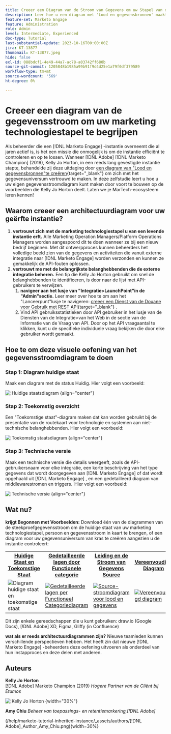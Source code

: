 ```yaml
---
title: Creeer een Diagram van de Stroom van Gegevens om uw Stapel van de Technologie van de Marketing te begrijpen
description: Leer hoe u een diagram met 'Lood en gegevensbronnen' maakt om het gegevensuniversum te begrijpen, om de instantie efficiënt te controleren en op te lossen.
feature-set: Marketo Engage
feature: Administration
role: Admin
level: Intermediate, Experienced
doc-type: Tutorial
last-substantial-update: 2023-10-16T00:00:00Z
jira: KT-13877
thumbnail: KT-13877.jpeg
hide: false
exl-id: 088bdcf1-4e49-44a7-ac78-a03742ff680b
source-git-commit: 1205848b1985a99b91f9d4d25e1a79f0df379589
workflow-type: tm+mt
source-wordcount: '569'
ht-degree: 0%

---
```


# Creeer een diagram van de gegevensstroom om uw marketing technologiestapel te begrijpen

Als beheerder die een [!DNL Marketo Engage] -instantie overneemt die al jaren actief is, is het een missie die onmogelijk is om de instantie efficiënt te controleren en op te lossen. Wanneer [!DNL Adobe] [!DNL Marketo Champion] (2019), Kelly Jo Horton, in een reeds lang gevestigde instantie stapte, behandelde zij deze uitdaging door [&#x200B; een diagram van &quot;Lood en gegevensbronnen&quot;te creëren &#x200B;](https://nation.marketo.com/t5/employee-blogs/understand-your-marketing-technology-and-data-create-this/ba-p/296774){target="_blank"}  om zich met het gegevensuniversum vertrouwd te maken. In deze zelfstudie leert u hoe u uw eigen gegevensstroomdiagram kunt maken door voort te bouwen op de voorbeelden die Kelly Jo Horton deelt. Laten we je MarTech-ecosysteem leren kennen!

## Waarom creeer een architectuurdiagram voor uw geërfte instantie?

1. **vertrouwt zich met de marketing technologiestapel u van een levende instantie erft.** Alle Marketing Operation Managers/Platform Operations Managers worden aangespoord dit te doen wanneer ze bij een nieuw bedrijf beginnen. Met dit ontwerpproces kunnen beheerders het volledige beeld zien van de gegevens en activiteiten die vanuit externe integratie naar [!DNL Marketo Engage] worden verzonden en kunnen ze gemakkelijk de API-fouten oplossen.
2. **vertrouwt me met de belangrijkste belanghebbenden die de externe integratie beheren.** Een tip die Kelly Jo Horton gebruikt om snel de belanghebbenden te identificeren, is door naar de lijst met API-gebruikers te verwijzen.
   1. **navigeer aan het lusje van &quot;Integratie>LaunchPoint&quot;in de &quot;Admin&quot;sectie.** Leer meer over hoe te om aan het &quot;Lanceerpunt&quot;lusje te navigeren: [&#x200B; creeer een Dienst van de Douane voor Gebruik met REST API &#x200B;](https://experienceleague.adobe.com/docs/marketo/using/product-docs/administration/additional-integrations/create-a-custom-service-for-use-with-rest-api.html?lang=nl-NL){target="_blank"} .
   2. Vind API gebruiksstatistieken door API gebruiker in het lusje van de Diensten van de Integratie>van het Web in de sectie van de Informatie van de Vraag van API. Door op het API vraagaantal te klikken, kunt u de specifieke individuele vraag bekijken die door elke gebruiker wordt gemaakt.

## Hoe te om deze visuele oefening van het gegevensstroomdiagram te doen

### Stap 1: Diagram huidige staat

Maak een diagram met de status Huidig. Hier volgt een voorbeeld:

![&#x200B; Huidige staatsdiagram &#x200B;](/help/marketo-tutorial-inherited-instance/_assets/data-flow-diagram/Current_State_Lead_Data_Sources_KellyJo_Horton.png){align="center"}


### Stap 2: Toekomstig overzicht

Een &quot;Toekomstige staat&quot;-diagram maken dat kan worden gebruikt bij de presentatie van de routekaart voor technologie en systemen aan niet-technische belanghebbenden. Hier volgt een voorbeeld:

![&#x200B; Toekomstig staatsdiagram &#x200B;](/help/marketo-tutorial-inherited-instance/_assets/data-flow-diagram/Future-State-Lead-Data-Sources-KellyJo-Horton.png){align="center"}

### Stap 3: Technische versie

Maak een technische versie die details weergeeft, zoals de API-gebruikersnaam voor elke integratie, een korte beschrijving van het type gegevens dat wordt doorgegeven aan [!DNL Marketo Engage] of dat wordt opgehaald uit [!DNL Marketo Engage] , en een gedetailleerd diagram van middlewarestromen en triggers.  Hier volgt een voorbeeld:

![&#x200B; Technische versie &#x200B;](/help/marketo-tutorial-inherited-instance/_assets/data-flow-diagram/Lead-Data-Source-Diagram-KellyJo-Horton.png){align="center"}


## Wat nu?

**krijgt Begonnen met Voorbeelden:**
Download één van de diagrammen van de steekproefgegevensstroom om de huidige staat van uw marketing technologiestapel, persoon en gegevensstroom in kaart te brengen, of een diagram voor uw gegevensuniversum van kras te creëren aangezien u de instantie controleert:


<table style="table-layout:fixed">
   <tr>  
      <td style="border: 0;">
      <div style="text-align: center;">
          <a href="./_assets/downloads/Current_Future_State_Lead_Data_Sources.zip">
            <strong> Huidige Staat en Toekomstige Staat </strong>
         </a>
      </div>
      </td>
      <td style="border: 0;">
      <div style="text-align: center;">
         <a href="./_assets/downloads/Detailed_Layers_by_Functional_Category_Stacked_Technologies.zip">
         <strong> Gedetailleerde lagen door Functionele categorie </strong>   
         </a>
      </div>
      </td>
      <td style="border: 0;">
         <div style="text-align: center;">
         <a href="./_assets/downloads/Lead_Data_Source.zip">
           <strong> Leiding en de Stroom van Gegevens Source </strong>  
         </a>
         </div>
       </td> 
       <td style="border: 0;">
         <div style="text-align: center;">
         <a href="./_assets/downloads/Simple_World_Class_Stage_Stack.zip">
          <strong> Vereenvoudigd Diagram </strong>  
         </a>
         </div>
        </td>  
   </tr>
   <tr>
    <td style="border: 0;">
         <div>
          <img alt="Diagram huidige staat en toekomstige staat" src="./_assets/Thumbnail_Current-Future State Lead_Data Sources_KellyJo_Horton.png"/>
         </a>
      </div>
      </td>
      <td style="border: 0;">
         <div>
         <a href="./_assets/downloads/Detailed_Layers_by_Functional_Category_Stacked_Technologies.zip">
         <img alt="Gedetailleerde lagen per Functioneel Categoriediagram" src="./_assets/Thumbnail_Detailed_Layers_by_Functional_Category_Stacked_Technologies_KellyJo_Horton.png" />
       </a>
         </div>
      </td>
       <td style="border: 0;">
         <div>
            <a href="./_assets/downloads/Lead_Data_Source.zip">
         <img alt="Source-stroomdiagram voor lood en gegevens" src="./_assets/Thumbnail_Lead-Data Source Diagram_KellyJo_Horton.png" />
         </a>
         </div>
      </td>
     <td style="border: 0;">
         <div>
            <a href="./_assets/downloads/Simple_World_Class_Stage_Stack.zip">
             <img alt="Vereenvoudigd diagram" src="./_assets/Thumbnail_Simple_World_Class_Stage_Stack.png" />
         </a>
         </div>
      </td>
</table>

Dit zijn enkele gereedschappen die u kunt gebruiken: draw.io (Google Docs), [!DNL Adobe] XD, Figma, Gliffy (in Confluence)

**wat als er reeds architectuurdiagrammen zijn?** Nieuwe teamleden kunnen verschillende perspectieven hebben. Het heeft zin dat nieuwe [!DNL Marketo Engage] -beheerders deze oefening uitvoeren als onderdeel van hun instapproces en deze delen met anderen.

## Auteurs

**Kelly Jo Horton**\
[!DNL Adobe] Marketo Champion (2019)
*Hogere Partner van de Cliënt bij Etumos*

![&#x200B; Kelly Jo Horton &#x200B;](/help/marketo-tutorial-inherited-instance/_assets/authors/Customer_Author_Kelly_Jo_Horton.png){width="30%"}

**Amy Chiu**
*Beheer van toepassings- en retentiemarkering,[!DNL Adobe]*

 (/help/marketo-tutorial-inherited-instance/_assets/authors/[!DNL Adobe]_Author_Amy_Chiu.png){width=30%}

